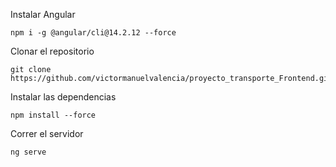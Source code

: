 Instalar Angular
````
npm i -g @angular/cli@14.2.12 --force
````
Clonar el repositorio
````
git clone https://github.com/victormanuelvalencia/proyecto_transporte_Frontend.git
````
Instalar las dependencias
````
npm install --force
````
Correr el servidor
```
ng serve
```
